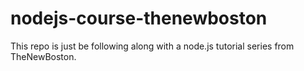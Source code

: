 # nodejs-course-thenewboston
This repo is just be following along with a node.js tutorial series from TheNewBoston.
